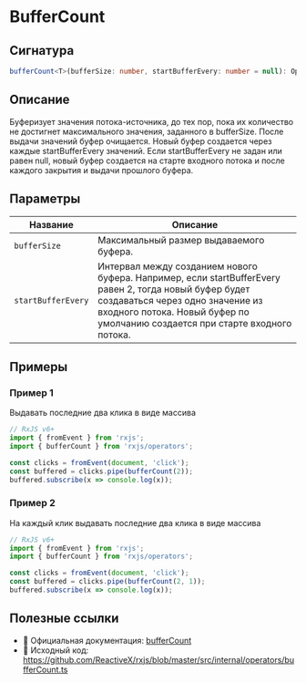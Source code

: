 # BufferCount

## Сигнатура

```typescript
bufferCount<T>(bufferSize: number, startBufferEvery: number = null): OperatorFunction<T, T[]>
```

## Описание
Буферизует значения потока-источника, до тех пор, пока их количество не достигнет максимального значения, заданного в bufferSize. После выдачи значений буфер очищается. Новый буфер создается через каждые startBufferEvery значений. Если startBufferEvery не задан или равен null, новый буфер создается на старте входного потока и после каждого закрытия и выдачи прошлого буфера.



## Параметры

| Название | Описание |
|-|-|
| `bufferSize` | Максимальный размер выдаваемого буфера. |
| `startBufferEvery` | Интервал между созданием нового буфера. Например, если startBufferEvery равен 2, тогда новый буфер будет создаваться через одно значение из входного потока. Новый буфер по умолчанию создается при старте входного потока. |


## Примеры

### Пример 1

Выдавать последние два клика в виде массива

```typescript
// RxJS v6+
import { fromEvent } from 'rxjs';
import { bufferCount } from 'rxjs/operators';

const clicks = fromEvent(document, 'click');
const buffered = clicks.pipe(bufferCount(2));
buffered.subscribe(x => console.log(x));
```

### Пример 2

На каждый клик выдавать последние два клика в виде массива

```typescript
// RxJS v6+
import { fromEvent } from 'rxjs';
import { bufferCount } from 'rxjs/operators';

const clicks = fromEvent(document, 'click');
const buffered = clicks.pipe(bufferCount(2, 1));
buffered.subscribe(x => console.log(x));
```

## Полезные ссылки

- 📰 Официальная документация: [bufferCount](https://rxjs.dev/api/operators/bufferCount)
- 📁 Исходный код: https://github.com/ReactiveX/rxjs/blob/master/src/internal/operators/bufferCount.ts
 
